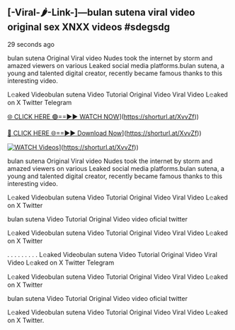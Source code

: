 ## [-Viral-🌶-Link-]—bulan sutena viral video original sex XNXX videos #sdegsdg

29 seconds ago

bulan sutena Original Viral video Nudes took the internet by storm and amazed viewers on various Leaked social media platforms.bulan sutena, a young and talented digital creator, recently became famous thanks to this interesting video.

L𝚎aked Videobulan sutena Video Tutorial Original Video Viral Video L𝚎aked on X Twitter Telegram

[🌐 CLICK HERE 🟢==►► WATCH NOW](https://i.imgur.com/dJHk4Zq.gif)](https://shorturl.at/XvvZf))

[🔴 CLICK HERE 🌐==►► Download Now](https://i.imgur.com/dJHk4Zq.gif)](https://shorturl.at/XvvZf))

[![WATCH Videos](https://i.imgur.com/dJHk4Zq.gif)](https://i.imgur.com/dJHk4Zq.gif)](https://shorturl.at/XvvZf))

bulan sutena Original Viral video Nudes took the internet by storm and amazed viewers on various Leaked social media platforms.bulan sutena, a young and talented digital creator, recently became famous thanks to this interesting video.

L𝚎aked Videobulan sutena Video Tutorial Original Video Viral Video L𝚎aked on X Twitter

bulan sutena Video Tutorial Original Video video oficial twitter

L𝚎aked Videobulan sutena Video Tutorial Original Video Viral Video L𝚎aked on X Twitter

. . . . . . . . . L𝚎aked Videobulan sutena Video Tutorial Original Video Viral Video L𝚎aked on X Twitter Telegram

L𝚎aked Videobulan sutena Video Tutorial Original Video Viral Video L𝚎aked on X Twitter

bulan sutena Video Tutorial Original Video video oficial twitter

L𝚎aked Videobulan sutena Video Tutorial Original Video Viral Video L𝚎aked on X Twitter.